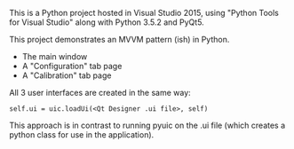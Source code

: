 This is a Python project hosted in Visual Studio 2015, using "Python Tools for Visual Studio" along with Python 3.5.2 and PyQt5.

This project demonstrates an MVVM pattern (ish) in Python.

* The main window
* A "Configuration" tab page
* A "Calibration" tab page

All 3 user interfaces are created in the same way:

    self.ui = uic.loadUi(<Qt Designer .ui file>, self)
    
This approach is in contrast to running pyuic on the .ui file (which creates a python class for use in the application).

    


